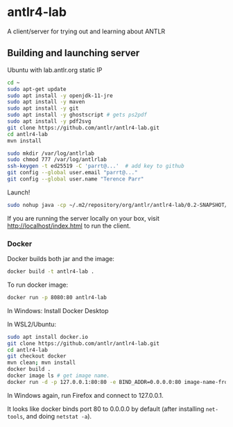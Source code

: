 # antlr4-lab
A client/server for trying out and learning about ANTLR

## Building and launching server

Ubuntu with lab.antlr.org static IP

```bash
cd ~
sudo apt-get update
sudo apt install -y openjdk-11-jre
sudo apt install -y maven
sudo apt install -y git
sudo apt install -y ghostscript # gets ps2pdf
sudo apt install -y pdf2svg
git clone https://github.com/antlr/antlr4-lab.git
cd antlr4-lab
mvn install

sudo mkdir /var/log/antlrlab
sudo chmod 777 /var/log/antlrlab
ssh-keygen -t ed25519 -C 'parrt@...'  # add key to github
git config --global user.email "parrt@..."
git config --global user.name "Terence Parr"
```

Launch!

```bash
sudo nohup java -cp ~/.m2/repository/org/antlr/antlr4-lab/0.2-SNAPSHOT/antlr4-lab-0.2-SNAPSHOT-complete.jar org.antlr.v4.server.ANTLRHttpServer
```

If you are running the server locally on your box, visit [http://localhost/index.html](http://localhost/index.html) to run the client.

### Docker

Docker builds both jar and the image:
```bash
docker build -t antlr4-lab .
```

To run docker image:
```bash
docker run -p 8080:80 antlr4-lab
```

In Windows: Install Docker Desktop

In WSL2/Ubuntu:

```bash
sudo apt install docker.io
git clone https://github.com/antlr/antlr4-lab.git
cd antlr4-lab
git checkout docker
mvn clean; mvn install
docker build .
docker image ls # get image name.
docker run -d -p 127.0.0.1:80:80 -e BIND_ADDR=0.0.0.0:80 image-name-from-above
```

In Windows again, run Firefox and connect to 127.0.0.1.

It looks like docker binds port 80 to 0.0.0.0 by default (after installing `net-tools`, and doing `netstat -a`).
